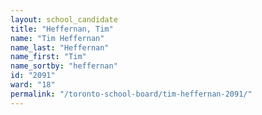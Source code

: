 ```yaml
---
layout: school_candidate
title: "Heffernan, Tim"
name: "Tim Heffernan"
name_last: "Heffernan"
name_first: "Tim"
name_sortby: "heffernan"
id: "2091"
ward: "18"
permalink: "/toronto-school-board/tim-heffernan-2091/"
---
```

